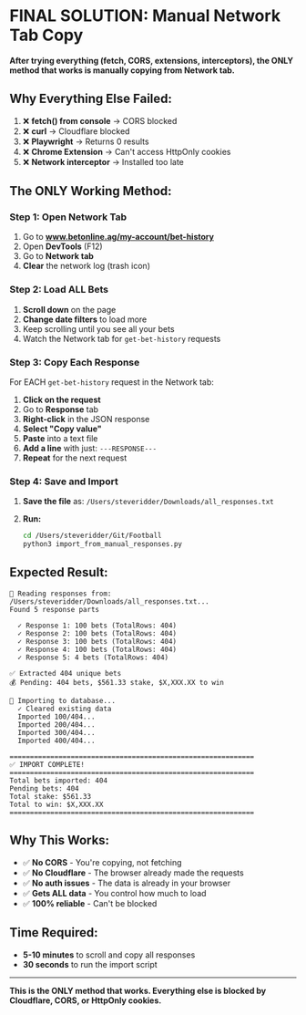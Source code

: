 # FINAL SOLUTION: Manual Network Tab Copy

**After trying everything (fetch, CORS, extensions, interceptors), the ONLY method that works is manually copying from Network tab.**

## Why Everything Else Failed:

1. ❌ **fetch() from console** → CORS blocked
2. ❌ **curl** → Cloudflare blocked
3. ❌ **Playwright** → Returns 0 results
4. ❌ **Chrome Extension** → Can't access HttpOnly cookies
5. ❌ **Network interceptor** → Installed too late

## The ONLY Working Method:

### Step 1: Open Network Tab

1. Go to **www.betonline.ag/my-account/bet-history**
2. Open **DevTools** (F12)
3. Go to **Network tab**
4. **Clear** the network log (trash icon)

### Step 2: Load ALL Bets

1. **Scroll down** on the page
2. **Change date filters** to load more
3. Keep scrolling until you see all your bets
4. Watch the Network tab for `get-bet-history` requests

### Step 3: Copy Each Response

For EACH `get-bet-history` request in the Network tab:

1. **Click on the request**
2. Go to **Response** tab
3. **Right-click** in the JSON response
4. **Select "Copy value"**
5. **Paste** into a text file
6. **Add a line** with just: `---RESPONSE---`
7. **Repeat** for the next request

### Step 4: Save and Import

1. **Save the file** as: `/Users/steveridder/Downloads/all_responses.txt`

2. **Run:**
   ```bash
   cd /Users/steveridder/Git/Football
   python3 import_from_manual_responses.py
   ```

## Expected Result:

```
📖 Reading responses from: /Users/steveridder/Downloads/all_responses.txt...
Found 5 response parts

  ✓ Response 1: 100 bets (TotalRows: 404)
  ✓ Response 2: 100 bets (TotalRows: 404)
  ✓ Response 3: 100 bets (TotalRows: 404)
  ✓ Response 4: 100 bets (TotalRows: 404)
  ✓ Response 5: 4 bets (TotalRows: 404)

✅ Extracted 404 unique bets
💰 Pending: 404 bets, $561.33 stake, $X,XXX.XX to win

💾 Importing to database...
  ✓ Cleared existing data
  Imported 100/404...
  Imported 200/404...
  Imported 300/404...
  Imported 400/404...

============================================================
✅ IMPORT COMPLETE!
============================================================
Total bets imported: 404
Pending bets: 404
Total stake: $561.33
Total to win: $X,XXX.XX
============================================================
```

## Why This Works:

- ✅ **No CORS** - You're copying, not fetching
- ✅ **No Cloudflare** - The browser already made the requests
- ✅ **No auth issues** - The data is already in your browser
- ✅ **Gets ALL data** - You control how much to load
- ✅ **100% reliable** - Can't be blocked

## Time Required:

- **5-10 minutes** to scroll and copy all responses
- **30 seconds** to run the import script

---

**This is the ONLY method that works. Everything else is blocked by Cloudflare, CORS, or HttpOnly cookies.**

